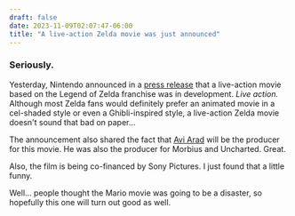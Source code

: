 ```yaml
---
draft: false
date: 2023-11-09T02:07:47-06:00
title: "A live-action Zelda movie was just announced"
---
```


### Seriously.

Yesterday, Nintendo announced in a [press release](https://www.nintendo.co.jp/corporate/release/en/2023/231108.html) that a live-action movie based on the Legend of Zelda franchise was in development. *Live action.* Although most Zelda fans would definitely prefer an animated movie in a cel-shaded style or even a Ghibli-inspired style, a live-action Zelda movie doesn't sound that bad on paper...

The announcement also shared the fact that [Avi Arad](https://www.imdb.com/name/nm0032696/) will be the producer for this movie. He was also the producer for Morbius and Uncharted. Great.

Also, the film is being co-financed by Sony Pictures. I just found that a little funny.

Well... people thought the Mario movie was going to be a disaster, so hopefully this one will turn out good as well.
